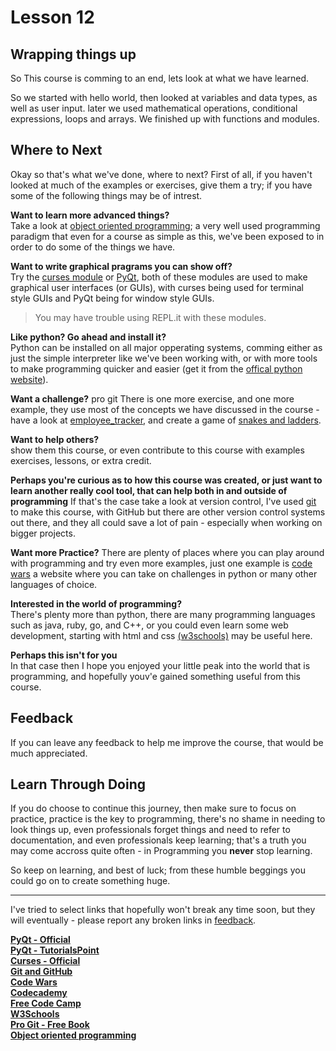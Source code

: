 # Lesson 12

## Wrapping things up

So This course is comming to an end, lets look at what we have learned.

So we started with hello world, then looked at variables and data types, as
well as user input.
later we used mathematical operations, conditional expressions, loops and
arrays.
We finished up with functions and modules.

## Where to Next

Okay so that's what we've done, where to next?
First of all, if you haven't looked at much of the examples or exercises, give
them a try; if you have some of the following things may be of intrest.

**Want to learn more advanced things?**  
Take a look at
[object oriented programming](https://www.tutorialspoint.com/python/python_classes_objects.htm);
a very well used programming paradigm that even for a course as simple as this,
we've been exposed to in order to do some of the things we have.

**Want to write graphical pragrams you can show off?**  
Try the [curses module](https://docs.python.org/3/howto/curses.html)
or [PyQt](https://wiki.python.org/moin/PyQt),
both of these modules are used to
make graphical user interfaces (or GUIs), with curses being used
for terminal style GUIs and PyQt being for window style GUIs.

> You may have trouble using REPL.it with these modules.

**Like python? Go ahead and install it?**  
Python can be installed on all major opperating systems, comming
either as just the simple interpreter like we've been working with,
or with more tools to make programming quicker and easier (get it from the
[offical python website](https://www.python.org/downloads/)).

**Want a challenge?**  pro git
There is one more exercise, and one more example, they use
most of the concepts we have discussed in the course - have a look at
[employee_tracker](../examples/employee_tracker.py),
and create a game of [snakes and ladders](../exercises/snakes_and_ladders.py).

**Want to help others?**  
show them this course, or even contribute to this course
with examples exercises, lessons, or extra credit.

**Perhaps you're curious as to how this course was created, or just want to
learn another really cool tool, that can help both in and outside of
programming**
If that's the case take a look at version control, I've used
[git](https://try.github.io/levels/1/challenges/1)
to make this course, with GitHub but there are other version control
systems out there, and they all could save a lot of pain -
especially when working on bigger projects.

**Want more Practice?**
There are plenty of places where you can play around with programming and try
even more examples, just one example is [code wars](https://www.codewars.com/)
a website where you can take on challenges in python or many other languages
of choice.

**Interested in the world of programming?**  
There's plenty more than python,
there are many programming languages such as java, ruby, go, and C++, or
you could even learn some web development, starting with html and css
[(w3schools)](https://www.w3schools.com/) may be useful here.

**Perhaps this isn't for you**  
In that case then I hope you enjoyed your little
peak into the world that is programming, and hopefully youv'e gained something
useful from this course.

## Feedback
If you can leave any feedback to help me improve the course, that
would be much appreciated.

## Learn Through Doing
If you do choose to continue this journey, then make sure to focus on practice,
practice is the key to programming, there's no shame in needing to look things
up, even professionals forget things and need to refer to documentation, and
even professionals keep learning; that's a truth you may come accross quite
often - in Programming you **never** stop learning.

So keep on learning, and best of luck; from these humble beggings you could go
on to create something huge.

---
I've tried to select links that hopefully won't break any time soon, but they
will eventually - please report any broken links in [feedback](../feedback).

**[PyQt - Official](https://wiki.python.org/moin/PyQt)**  
**[PyQt - TutorialsPoint](https://www.tutorialspoint.com/pyqt/)**  
**[Curses - Official](https://docs.python.org/3/howto/curses.html)**  
**[Git and GitHub](https://try.github.io/levels/1/challenges/1)**  
**[Code Wars](https://www.codewars.com/)**  
**[Codecademy](https://www.codecademy.com/)**  
**[Free Code Camp](https://www.freecodecamp.com)**  
**[W3Schools](https://www.w3schools.com/)**  
**[Pro Git - Free Book](https://git-scm.com/book/en/v2)**  
**[Object oriented programming](https://www.tutorialspoint.com/python/python_classes_objects.htm)**  
